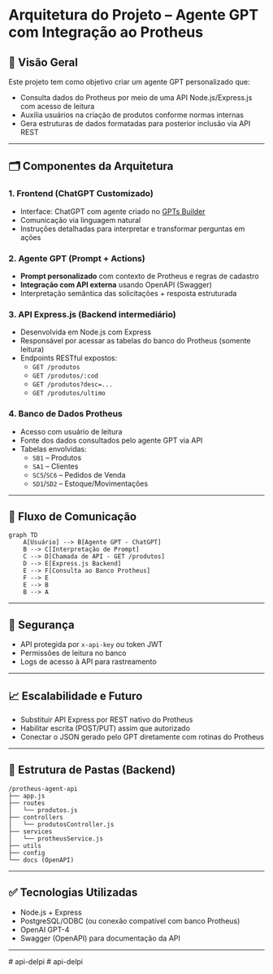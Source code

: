 # Arquitetura do Projeto – Agente GPT com Integração ao Protheus

## 🧱 Visão Geral

Este projeto tem como objetivo criar um agente GPT personalizado que:

-   Consulta dados do Protheus por meio de uma API Node.js/Express.js com acesso de leitura
-   Auxilia usuários na criação de produtos conforme normas internas
-   Gera estruturas de dados formatadas para posterior inclusão via API REST

---

## 🗂️ Componentes da Arquitetura

### 1. **Frontend (ChatGPT Customizado)**

-   Interface: ChatGPT com agente criado no [GPTs Builder](https://chat.openai.com/gpts)
-   Comunicação via linguagem natural
-   Instruções detalhadas para interpretar e transformar perguntas em ações

### 2. **Agente GPT (Prompt + Actions)**

-   **Prompt personalizado** com contexto de Protheus e regras de cadastro
-   **Integração com API externa** usando OpenAPI (Swagger)
-   Interpretação semântica das solicitações + resposta estruturada

### 3. **API Express.js (Backend intermediário)**

-   Desenvolvida em Node.js com Express
-   Responsável por acessar as tabelas do banco do Protheus (somente leitura)
-   Endpoints RESTful expostos:
    -   `GET /produtos`
    -   `GET /produtos/:cod`
    -   `GET /produtos?desc=...`
    -   `GET /produtos/ultimo`

### 4. **Banco de Dados Protheus**

-   Acesso com usuário de leitura
-   Fonte dos dados consultados pelo agente GPT via API
-   Tabelas envolvidas:
    -   `SB1` – Produtos
    -   `SA1` – Clientes
    -   `SC5`/`SC6` – Pedidos de Venda
    -   `SD1`/`SD2` – Estoque/Movimentações

---

## 🔄 Fluxo de Comunicação

```mermaid
graph TD
    A[Usuário] --> B[Agente GPT - ChatGPT]
    B --> C[Interpretação de Prompt]
    C --> D[Chamada de API - GET /produtos]
    D --> E[Express.js Backend]
    E --> F[Consulta ao Banco Protheus]
    F --> E
    E --> B
    B --> A
```

---

## 🔐 Segurança

-   API protegida por `x-api-key` ou token JWT
-   Permissões de leitura no banco
-   Logs de acesso à API para rastreamento

---

## 📈 Escalabilidade e Futuro

-   Substituir API Express por REST nativo do Protheus
-   Habilitar escrita (POST/PUT) assim que autorizado
-   Conectar o JSON gerado pelo GPT diretamente com rotinas do Protheus

---

## 📁 Estrutura de Pastas (Backend)

```
/protheus-agent-api
├── app.js
├── routes
│   └── produtos.js
├── controllers
│   └── produtosController.js
├── services
│   └── protheusService.js
├── utils
├── config
└── docs (OpenAPI)
```

---

## ✅ Tecnologias Utilizadas

-   Node.js + Express
-   PostgreSQL/ODBC (ou conexão compatível com banco Protheus)
-   OpenAI GPT-4
-   Swagger (OpenAPI) para documentação da API

---
#   a p i - d e l p i  
 #   a p i - d e l p i  
 